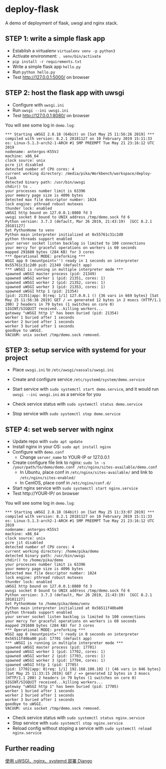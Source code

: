 # deploy-flask
A demo of deployment of flask, uwsgi and nginx stack.

## STEP 1: write a simple flask app

* Establish a virtualenv `virtualenv venv -p python3`
* Activate environment: `. venv/bin/activate`
* `pip install -r requirements.txt`
* Write a simple flask app `hello.py`
* Run `python hello.py`
* Test http://127.0.0.1:5000/ on browser

## STEP 2: host the flask app with uwsgi

* Configure with `uwsgi.ini`
* Run `uwsgi --ini uwsgi.ini`
* Test http://127.0.0.1:8080/ on browser

You will see some log in `demo.log`:

```
*** Starting uWSGI 2.0.18 (64bit) on [Sat May 25 11:56:26 2019] ***
compiled with version: 8.2.1 20181127 on 10 February 2019 15:11:33
os: Linux-5.1.3-arch2-1-ARCH #1 SMP PREEMPT Tue May 21 23:16:12 UTC 2019
nodename: antergos-K55VJ
machine: x86_64
clock source: unix
pcre jit disabled
detected number of CPU cores: 4
current working directory: /media/pika/Workbench/workspace/deploy-flask
detected binary path: /usr/bin/uwsgi
chdir() to .
your processes number limit is 63396
your memory page size is 4096 bytes
detected max file descriptor number: 1024
lock engine: pthread robust mutexes
thunder lock: enabled
uWSGI http bound on 127.0.0.1:8080 fd 3
uwsgi socket 0 bound to UNIX address /tmp/demo.sock fd 6
Python version: 3.7.3 (default, Mar 26 2019, 21:43:19)  [GCC 8.2.1 20181127]
Set PythonHome to venv
Python main interpreter initialized at 0x55761c31c2d0
python threads support enabled
your server socket listen backlog is limited to 100 connections
your mercy for graceful operations on workers is 60 seconds
mapped 291680 bytes (284 KB) for 3 cores
*** Operational MODE: preforking ***
WSGI app 0 (mountpoint='') ready in 1 seconds on interpreter 0x55761c31c2d0 pid: 21349 (default app)
*** uWSGI is running in multiple interpreter mode ***
spawned uWSGI master process (pid: 21349)
spawned uWSGI worker 1 (pid: 21351, cores: 1)
spawned uWSGI worker 2 (pid: 21352, cores: 1)
spawned uWSGI worker 3 (pid: 21353, cores: 1)
spawned uWSGI http 1 (pid: 21354)
[pid: 21351|app: 0|req: 1/1] 127.0.0.1 () {36 vars in 669 bytes} [Sat May 25 11:56:36 2019] GET / => generated 12 bytes in 2 msecs (HTTP/1.1 200) 2 headers in 79 bytes (1 switches on core 0)
SIGINT/SIGQUIT received...killing workers...
gateway "uWSGI http 1" has been buried (pid: 21354)
worker 1 buried after 1 seconds
worker 2 buried after 1 seconds
worker 3 buried after 1 seconds
goodbye to uWSGI.
VACUUM: unix socket /tmp/demo.sock removed.
```

## STEP 3: setup service with systemd for your project

* Place `uwsgi.ini` to `/etc/uwsgi/vassals/uwsgi.ini`
* Create and configure service `/etc/systemd/system/demo.service`
* Start service with `sudo systemctl start demo.service`, and it would run `uwsgi --ini uwsgi.ini` as a service for you

* Check service status with `sudo systemctl status demo.service`
* Stop service with `sudo systemctl stop demo.service`

## STEP 4: set web server with nginx

* Update repo with `sudo apt update`
* Install nginx in your OS: `sudo apt install nginx`
* Configure with `demo.conf`
    * Change `server_name` to YOUR-IP or 127.0.0.1
* Create configure file link to nginx: `sudo ln -s /your/path/to/demo/demo.conf /etc/nginx/sites-available/demo.conf`
    * In Ubuntu, place conf in `/etc/nginx/sites-available/` and link to `/etc/nginx/sites-enabled/`
    * In CentOS, place conf in `/etc/nginx/conf.d/`
* Start nginx service with `sudo systemctl start nginx.service`
* Test http://YOUR-IP/ on browser

You will see some log in `demo.log`:

```
*** Starting uWSGI 2.0.18 (64bit) on [Sat May 25 11:33:07 2019] ***
compiled with version: 8.2.1 20181127 on 10 February 2019 15:11:33
os: Linux-5.1.3-arch2-1-ARCH #1 SMP PREEMPT Tue May 21 23:16:12 UTC 2019
nodename: antergos-K55VJ
machine: x86_64
clock source: unix
pcre jit disabled
detected number of CPU cores: 4
current working directory: /home/pika/demo
detected binary path: /usr/bin/uwsgi
chdir() to /home/pika/demo
your processes number limit is 63396
your memory page size is 4096 bytes
detected max file descriptor number: 1024
lock engine: pthread robust mutexes
thunder lock: enabled
uWSGI http bound on 127.0.0.1:8080 fd 3
uwsgi socket 0 bound to UNIX address /tmp/demo.sock fd 6
Python version: 3.7.3 (default, Mar 26 2019, 21:43:19)  [GCC 8.2.1 20181127]
Set PythonHome to /home/pika/demo/venv
Python main interpreter initialized at 0x56511f40ba00
python threads support enabled
your server socket listen backlog is limited to 100 connections
your mercy for graceful operations on workers is 60 seconds
mapped 291680 bytes (284 KB) for 3 cores
*** Operational MODE: preforking ***
WSGI app 0 (mountpoint='') ready in 0 seconds on interpreter 0x56511f40ba00 pid: 17701 (default app)
*** uWSGI is running in multiple interpreter mode ***
spawned uWSGI master process (pid: 17701)
spawned uWSGI worker 1 (pid: 17702, cores: 1)
spawned uWSGI worker 2 (pid: 17703, cores: 1)
spawned uWSGI worker 3 (pid: 17704, cores: 1)
spawned uWSGI http 1 (pid: 17705)
[pid: 17702|app: 0|req: 1/1] 192.168.100.102 () {46 vars in 846 bytes} [Sat May 25 11:33:15 2019] GET / => generated 12 bytes in 3 msecs (HTTP/1.1 200) 2 headers in 79 bytes (1 switches on core 0)
SIGINT/SIGQUIT received...killing workers...
gateway "uWSGI http 1" has been buried (pid: 17705)
worker 1 buried after 1 seconds
worker 2 buried after 1 seconds
worker 3 buried after 1 seconds
goodbye to uWSGI.
VACUUM: unix socket /tmp/demo.sock removed.
```

* Check service status with `sudo systemctl status nginx.service`
* Stop service with `sudo systemctl stop nginx.service`
* Reload config without stoping a service with `sudo systemctl reload nginx.service`

## Further reading

[使用 uWSGI、nginx、systemd 部署 Django](https://blog.liang2.tw/posts/2016/05/django-deploy-uwsgi-nginx-systemd/)